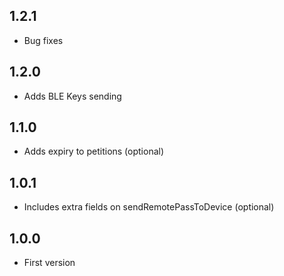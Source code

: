 ## 1.2.1

 - Bug fixes
## 1.2.0

 - Adds BLE Keys sending
## 1.1.0

 - Adds expiry to petitions (optional)
## 1.0.1

 - Includes extra fields on sendRemotePassToDevice (optional)
## 1.0.0

 - First version

